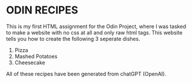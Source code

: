 # ODIN RECIPES

This is my first HTML assignment for the Odin Project, where I was tasked to make a website with no css at all and only raw html tags.
This website tells you how to create the following 3 seperate dishes.
1. Pizza
2. Mashed Potatoes
3. Cheesecake

All of these recipes have been generated from chatGPT (OpenAI).
